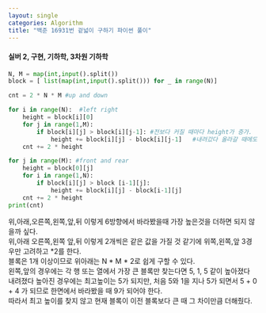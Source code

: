 ```yaml
---
layout: single
categories: Algorithm
title: "백준 16931번 겉넓이 구하기 파이썬 풀이"
---
```

#### 실버 2, 구현, 기하학, 3차원 기하학

```py
N, M = map(int,input().split())
block = [ list(map(int,input().split())) for _ in range(N)]

cnt = 2 * N * M #up and down

for i in range(N):  #left right
    height = block[i][0]
    for j in range(1,M):
        if block[i][j] > block[i][j-1]: #전보다 커질 때마다 height가 증가.
            height += block[i][j] - block[i][j-1]   #내려갔다 올라갈 때에도 증가함
    cnt += 2 * height

for j in range(M): #front and rear
    height = block[0][j]
    for i in range(1,N):
        if block[i][j] > block [i-1][j]:
            height += block[i][j] - block[i-1][j]
    cnt += 2 * height
print(cnt)
```

위,아래,오른쪽,왼쪽,앞,뒤 이렇게 6방향에서 바라봤을때 가장 높은것을 더하면 되지 않을까 싶다.<br>
위,아래 오른쪽,왼쪽 앞,뒤 이렇게 2개씩은 같은 값을 가질 것 같기에 위쪽,왼쪽,앞 3경우만 고려하고 *2를 한다.<br>
블록은 1개 이상이므로 위아래는 N * M * 2로 쉽게 구할 수 있다.<br>
왼쪽,앞의 경우에는 각 행 또는 열에서 가장 큰 블록만 찾는다면 5, 1, 5 같이 높아졌다 내려졌다 높아진 경우에는 최고높이는 5가 되지만, 처음 5와 1을 지나 5가 되면서 
5 + 0 + 4 가 되므로 한면에서 바라봤을 때 9가 되어야 한다.<br>
따라서 최고 높이를 찾지 않고 현재 블록이 이전 블록보다 큰 때 그 차이만큼 더해줬다.